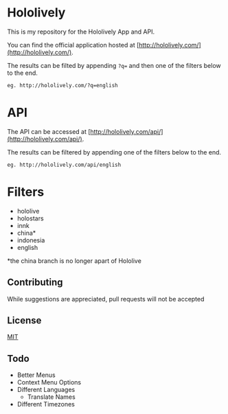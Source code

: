 # Hololively

This is my repository for the Hololively App and API.

You can find the official application hosted at [http://hololively.com/](http://hololively.com/).

The results can be filted by appending `?q=` and then one of the filters below to the end.

`eg. http://hololively.com/?q=english`

# API

The API can be accessed at [http://hololively.com/api/](http://hololively.com/api/).

The results can be filtered by appending one of the filters below to the end.

`eg. http://hololively.com/api/english`

# Filters
- hololive
- holostars
- innk
- china*
- indonesia
- english

*the china branch is no longer apart of Hololive

## Contributing
While suggestions are appreciated, pull requests will not be accepted

## License
[MIT](https://choosealicense.com/licenses/mit/)

## Todo
- Better Menus
- Context Menu Options
- Different Languages
  - Translate Names
- Different Timezones
